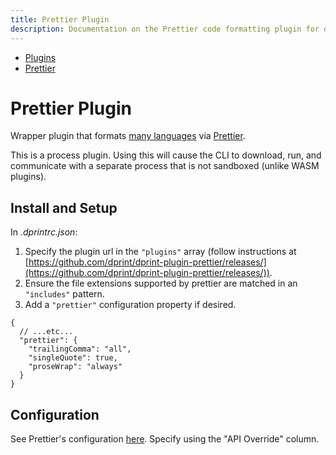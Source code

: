 ```yaml
---
title: Prettier Plugin
description: Documentation on the Prettier code formatting plugin for dprint.
---
```


<nav class="breadcrumb" aria-label="breadcrumbs">
  <ul>
    <li><a href="/plugins">Plugins</a></li>
    <li><a href="/plugins/prettier">Prettier</a></li>
  </ul>
</nav>

# Prettier Plugin

Wrapper plugin that formats [many languages](https://prettier.io/docs/en/index.html) via [Prettier](https://prettier.io).

<div class="message is-warning">
  <div class="message-body">
    This is a process plugin. Using this will cause the CLI to download, run, and communicate with a separate process that is not sandboxed (unlike WASM plugins).
  </div>
</div>

## Install and Setup

In _.dprintrc.json_:

1. Specify the plugin url in the `"plugins"` array (follow instructions at [https://github.com/dprint/dprint-plugin-prettier/releases/](https://github.com/dprint/dprint-plugin-prettier/releases/)).
2. Ensure the file extensions supported by prettier are matched in an `"includes"` pattern.
3. Add a `"prettier"` configuration property if desired.

```jsonc
{
  // ...etc...
  "prettier": {
    "trailingComma": "all",
    "singleQuote": true,
    "proseWrap": "always"
  }
}
```

## Configuration

See Prettier's configuration [here](https://prettier.io/docs/en/options.html). Specify using the "API Override" column.
